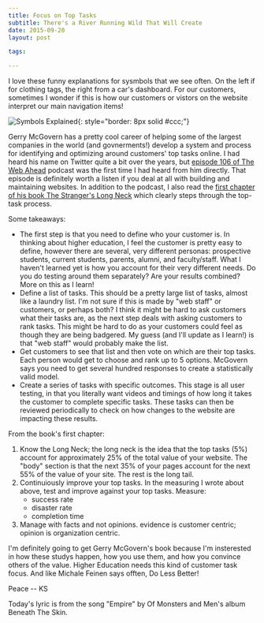 ```yaml
---
title: Focus on Top Tasks
subtitle: There's a River Running Wild That Will Create
date: 2015-09-20
layout: post

tags: 

---
```


I love these funny explanations for sysmbols that we see often. On the left if for clothing tags, the right from a car's dashboard. For our customers, sometimes I wonder if this is how our customers or vistors on the website interpret our main navigation items! 

![Symbols Explained](https://s3-us-west-2.amazonaws.com/assets.kshermphoto.com/images/2015/symbols.png){: style="border: 8px solid #ccc;"}

Gerry McGovern has a pretty cool career of helping some of the largest companies in the world (and govnerments!) develop a system and process for identifying and optimizing around customers' top tasks online. I had heard his name on Twitter quite a bit over the years, but [episode 106 of The Web Ahead]() podcast was the first time I had heard from him directly. That episode is definitely worth a listen if you deal at all with building and maintaining websites. In addition to the podcast, I also read the [first chapter of his book The Stranger's Long Neck]() which clearly steps through the top-task process. 

Some takeaways:

* The first step is that you need to define who your customer is. In thinking about higher education, I feel the customer is pretty easy to define, however there are several, very different personas: prospective students, current students, parents, alumni, and faculty/staff. What I haven't learned yet is how you account for their very different needs. Do you do testing around them separately? Are your results combined? More on this as I learn!
* Define a list of tasks. This should be a pretty large list of tasks, almost like a laundry list. I'm not sure if this is made by "web staff" or customers, or perhaps both? I think it might be hard to ask customers what their tasks are, as the next step deals with asking customers to rank tasks. This might be hard to do as your customers could feel as though they are being badgered. My guess (and I'll update as I learn!) is that "web staff" would probably make the list. 
* Get customers to see that list and then vote on which are their top tasks. Each person would get to choose and rank up to 5 options. McGovern says you need to get several hundred responses to create a statistically valid model. 
* Create a series of tasks with specific outcomes. This stage is all user testing, in that you literally want videos and timings of how long it takes the customer to complete specific tasks. These tasks can then be reviewed periodically to check on how changes to the website are impacting these results. 

From the book's first chapter:

1. Know the Long Neck; the long neck is the idea that the top tasks (5%) account for approximately 25% of the total value of your website. The "body" section is that the next 35% of your pages account for the next 55% of the value of your site. The rest is the long tail.
2. Continuiously improve your top tasks. In the measuring I wrote about above, test and improve against your top tasks. Measure:
	* success rate
	* disaster rate
	* completion time
3. Manage with facts and not opinions. evidence is customer centric; opinion is organization centric.

I'm definitely going to get Gerry McGovern's book because I'm insterested in how these studys happen, how you use them, and how you convince others of the value. Higher Education needs this kind of customer task focus. And like Michale Feinen says offten, Do Less Better! 

Peace
-- KS

Today's lyric is from the song "Empire" by Of Monsters and Men's album Beneath The Skin. 